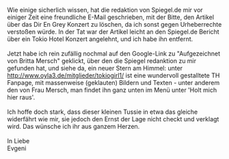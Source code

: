 <html><body><p>Wie einige sicherlich wissen, hat die redaktion von Spiegel.de mir vor einiger Zeit eine freundliche E-Mail geschrieben, mit der Bitte, den Artikel über das Dir En Grey Konzert zu löschen, da ich sonst gegen Urheberrechte verstoßen würde. In der Tat war der Artikel leicht an den Spiegel.de Bericht über ein Tokio Hotel Konzert angelehnt, und ich habe ihn entfernt.<br>
<br>
Jetzt habe ich rein zufällig nochmal auf den Google-Link zu "Aufgezeichnet von Britta Mersch" geklickt, über den die Spiegel redanktion zu mir gefunden hat, und siehe da, ein neuer Stern am Himmel: unter <a href="http://www.oyla3.de/mitglieder/tokiogirl1/">http://www.oyla3.de/mitglieder/tokiogirl1/</a> ist eine wundervoll gestalltete TH Fanpage, mit massenweise (geklauten) Bildern und Texten - unter anderem den von Frau Mersch, man findet ihn ganz unten im Menü unter 'Holt mich hier raus'.<br>
<br>
Ich hoffe doch stark, dass dieser kleinen Tussie in etwa das gleiche widerfährt wie mir, sie jedoch den Ernst der Lage nicht checkt und verklagt wird. Das wünsche ich ihr aus ganzem Herzen.<br>
<br>
In Liebe<br>
Evgeni</p></body></html>